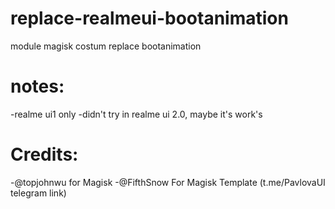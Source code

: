 # replace-realmeui-bootanimation
module magisk costum replace bootanimation

# notes:
-realme ui1 only
-didn't try in realme ui 2.0, maybe it's work's


# Credits:
-@topjohnwu for Magisk
-@FifthSnow For Magisk Template (t.me/PavlovaUI telegram link)
